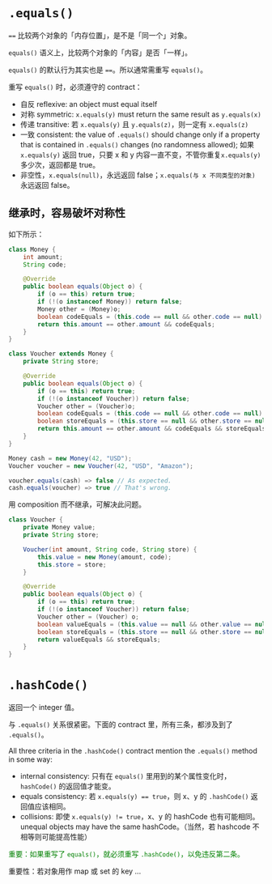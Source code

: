 # `.equals()`

`==` 比较两个对象的「内存位置」，是不是「同一个」对象。

`equals()` 语义上，比较两个对象的「内容」是否「一样」。

`equals()` 的默认行为其实也是 `==`。所以通常需重写 `equals()`。

重写 `equals()` 时，必须遵守的 contract：
- 自反 reflexive: an object must equal itself
- 对称 symmetric: `x.equals(y)` must return the same result as `y.equals(x)`
- 传递 transitive: 若 `x.equals(y)` 且 `y.equals(z)`，则一定有 `x.equals(z)`
- 一致 consistent: the value of `.equals()` should change only if a property that is contained in `.equals()` changes (no randomness allowed); 如果 `x.equals(y)` 返回 true，只要 x 和 y 内容一直不变，不管你重复`x.equals(y)` 多少次，返回都是 true。
- 非空性，`x.equals(null)`，永远返回 false；`x.equals(与 x 不同类型的对象)` 永远返回 false。

## 继承时，容易破坏对称性

如下所示：

```java
class Money {
    int amount;
    String code;

    @Override
    public boolean equals(Object o) {
        if (o == this) return true;
        if (!(o instanceof Money)) return false;
        Money other = (Money)o;
        boolean codeEquals = (this.code == null && other.code == null) || (this.code != null && this.code.equals(other.code));
        return this.amount == other.amount && codeEquals;
    }
}

class Voucher extends Money {
    private String store;

    @Override
    public boolean equals(Object o) {
        if (o == this) return true;
        if (!(o instanceof Voucher)) return false;
        Voucher other = (Voucher)o;
        boolean codeEquals = (this.code == null && other.code == null) || (this.code != null && this.code.equals(other.code));
        boolean storeEquals = (this.store == null && other.store == null) || (this.store != null && this.store.equals(other.store));
        return this.amount == other.amount && codeEquals && storeEquals;
    }
}

Money cash = new Money(42, "USD");
Voucher voucher = new Voucher(42, "USD", "Amazon");

voucher.equals(cash) => false // As expected.
cash.equals(voucher) => true // That's wrong.
```

用 composition 而不继承，可解决此问题。

```java
class Voucher {
    private Money value;
    private String store;

    Voucher(int amount, String code, String store) {
        this.value = new Money(amount, code);
        this.store = store;
    }

    @Override
    public boolean equals(Object o) {
        if (o == this) return true;
        if (!(o instanceof Voucher)) return false;
        Voucher other = (Voucher) o;
        boolean valueEquals = (this.value == null && other.value == null) || (this.value != null && this.value.equals(other.value));
        boolean storeEquals = (this.store == null && other.store == null) || (this.store != null && this.store.equals(other.store));
        return valueEquals && storeEquals;
    }
}
```

# `.hashCode()`

返回一个 integer 值。

与 `.equals()` 关系很紧密。下面的 contract 里，所有三条，都涉及到了 `.equals()`。

All three criteria in the `.hashCode()` contract mention the `.equals()` method in some way:

- internal consistency: 只有在 `equals()` 里用到的某个属性变化时，`hashCode()` 的返回值才能变。
- equals consistency: 若 `x.equals(y) == true`，则 x、y 的 `.hashCode()` 返回值应该相同。
- collisions: 即使 `x.equals(y) != true`，x、y 的 hashCode 也有可能相同。unequal objects may have the same hashCode。（当然，若 hashcode 不相等则可能提高性能）

<font color=green>重要：如果重写了 `equals()`，就必须重写 `.hashCode()`，以免违反第二条。</font>

重要性：若对象用作 map 或 set 的 key ...
